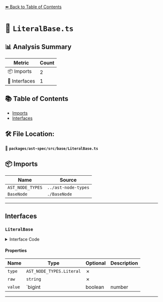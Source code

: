 [⬅️ Back to Table of Contents](../../../../index.md)

# 📄 `LiteralBase.ts`

## 📊 Analysis Summary

| Metric | Count |
|--------|-------|
| 📦 Imports | 2 |
| 📐 Interfaces | 1 |

## 📚 Table of Contents

- [Imports](#imports)
- [Interfaces](#interfaces)

## 🛠️ File Location:
📂 **`packages/ast-spec/src/base/LiteralBase.ts`**

## 📦 Imports

| Name | Source |
|------|--------|
| `AST_NODE_TYPES` | `../ast-node-types` |
| `BaseNode` | `./BaseNode` |


---

## Interfaces

### `LiteralBase`

<details><summary>Interface Code</summary>

```ts
export interface LiteralBase extends BaseNode {
  type: AST_NODE_TYPES.Literal;
  raw: string;
  value: bigint | boolean | number | string | RegExp | null;
}
```
</details>

#### Properties

| Name | Type | Optional | Description |
|------|------|----------|-------------|
| `type` | `AST_NODE_TYPES.Literal` | ✗ |  |
| `raw` | `string` | ✗ |  |
| `value` | `bigint | boolean | number | string | RegExp | null` | ✗ |  |


---